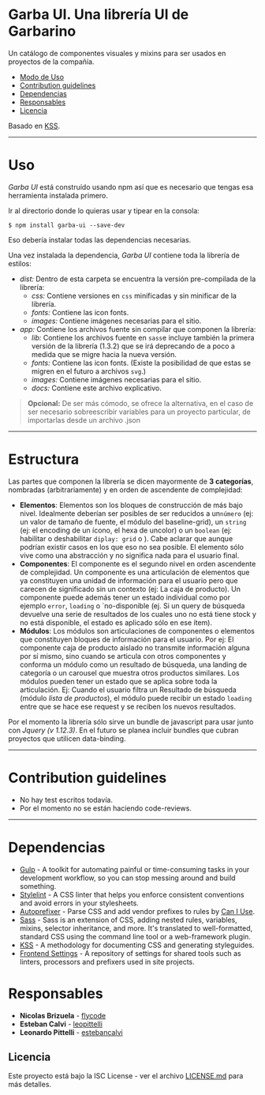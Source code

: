 # Garba UI. Una librería UI de Garbarino

Un catálogo de componentes visuales y mixins para ser usados en proyectos de la compañía.
* [Modo de Uso](#modo-de-uso)
* [Contribution guidelines](#contribution-guidelines)
* [Dependencias](#dependencias)
* [Responsables](#responsables)
* [Licencia](#licencia)

Basado en [KSS](https://github.com/kss-node/kss-node).

----
# Uso
*Garba UI* está construído usando npm así que es necesario que tengas esa herramienta instalada primero.

Ir al directorio donde lo quieras usar y tipear en la consola:
```
$ npm install garba-ui --save-dev
```
Eso debería instalar todas las dependencias necesarias.

Una vez instalada la dependencia, *Garba UI* contiene toda la librería de estilos:
* *dist:* Dentro de esta carpeta se encuentra la versión pre-compilada de la librería:
  * *css:* Contiene versiones en `css` minificadas y sin minificar de la librería.
  * *fonts:* Contiene las icon fonts.
  * *images:* Contiene imágenes necesarias para el sitio.
* *app:* Contiene los archivos fuente sin compilar que componen la librería:
  * *lib:* Contiene los archivos fuente en `sass`e incluye también la primera versión de la librería (1.3.2) que se irá deprecando de a poco a medida que se migre hacia la nueva versión.
  * *fonts:* Contiene las icon fonts. (Existe la posibilidad de que estas se migren en el futuro a archivos `svg`.)
  * *images:* Contiene imágenes necesarias para el sitio.
  * *docs:* Contiene este archivo explicativo.

>**Opcional:** De ser más cómodo, se ofrece la alternativa, en el caso de ser necesario sobreescribir variables para un proyecto particular, de importarlas desde un archivo .json

----
# Estructura
Las partes que componen la librería se dicen mayormente de **3 categorías**, nombradas (arbitrariamente) y en orden de ascendente de complejidad:

* **Elementos**: Elementos son los bloques de construcción de más bajo nivel. Idealmente deberían ser posibles de ser reducidos a un`número` (ej: un valor de tamaño de fuente, el módulo del baseline-grid), un `string` (ej: el encoding de un ícono, el hexa de uncolor) o un `boolean` (ej: habilitar o deshabilitar `diplay: grid` o ). Cabe aclarar que aunque podrían existir casos en los que eso no sea posible. El elemento sólo vive como una abstracción y no significa nada para el usuario final.
* **Componentes**: El componente es el segundo nivel en orden ascendente de complejidad. Un componente es una articulación de elementos que ya constituyen una unidad de información para el usuario pero que carecen de significado sin un contexto (ej: La caja de producto). Un componente puede además tener un estado individual como por ejemplo `error`, `loading` o `no-disponible (ej. Si un query de búsqueda devuelve una serie de resultados de los cuales uno no está tiene stock y no está disponible, el estado es aplicado sólo en ese ítem).
* **Módulos**: Los módulos son articulaciones de componentes o elementos que constituyen bloques de información para el usuario. Por ej: El componente caja de producto aislado no transmite información alguna por sí mismo, sino cuando se articula con otros componentes y conforma un módulo como un resultado de búsqueda, una landing de categoría o un carousel que muestra otros productos similares. Los módulos pueden tener un estado que se aplica sobre toda la articulación. Ej: Cuando el usuario filtra un Resultado de búsqueda (módulo *lista de productos*), el módulo puede recibir un estado `loading` entre que se hace ese request y se reciben los nuevos resultados.

Por el momento la librería sólo sirve un bundle de javascript para usar junto con *Jquery (v 1.12.3)*. En el futuro se planea incluir bundles que cubran proyectos que utilicen data-binding.

----
# Contribution guidelines
* No hay test escritos todavía.
* Por el momento no se están haciendo code-reviews.

----
# Dependencias
* [Gulp](http://gulpjs.com/) - A toolkit for automating painful or time-consuming tasks in your development workflow, so you can stop messing around and build something.
* [Stylelint](https://stylelint.io/) - A CSS linter that helps you enforce consistent conventions and avoid errors in your stylesheets.
* [Autoprefixer](https://github.com/postcss/autoprefixer) - Parse CSS and add vendor prefixes to rules by [Can I Use](http://caniuse.com/).
* [Sass](http://sass-lang.com/) - Sass is an extension of CSS, adding nested rules, variables, mixins, selector inheritance, and more. It's translated to well-formatted, standard CSS using the command line tool or a web-framework plugin.
* [KSS](http://warpspire.com/kss/) - A methodology for documenting CSS and generating styleguides.
* [Frontend Settings](https://github.com/garbarino-com/frontend-settings) - A repository of settings for shared tools such as linters, processors and prefixers used in site projects.

# Responsables
* **Nicolas Brizuela** - [flycode](https://github.com/flycode)
* **Esteban Calvi** - [leopittelli](https://github.com/estebancalvi)
* **Leonardo Pittelli** - [estebancalvi](https://github.com/leopittelli)

## Licencia ##
Este proyecto está bajo la ISC License - ver el archivo [LICENSE.md](LICENSE.md) para más detalles.
